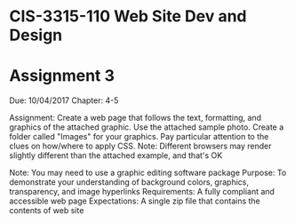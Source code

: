 # CIS-3315-110 Web Site Dev and Design
# Assignment 3

Due: 10/04/2017
Chapter: 4-5

Assignment: Create a web page that follows the text, formatting, and graphics of the attached graphic. Use the attached sample photo. 
Create a folder called "Images" for your graphics.  Pay particular attention to the clues on how/where to apply CSS. 
Note: Different browsers may render slightly different than the attached example, and that's OK

Note: You may need to use a graphic editing software package
Purpose: To demonstrate your understanding of background colors, graphics, transparency, and image hyperlinks
Requirements: A fully compliant and accessible web page
Expectations: A single zip file that contains the contents of web site
